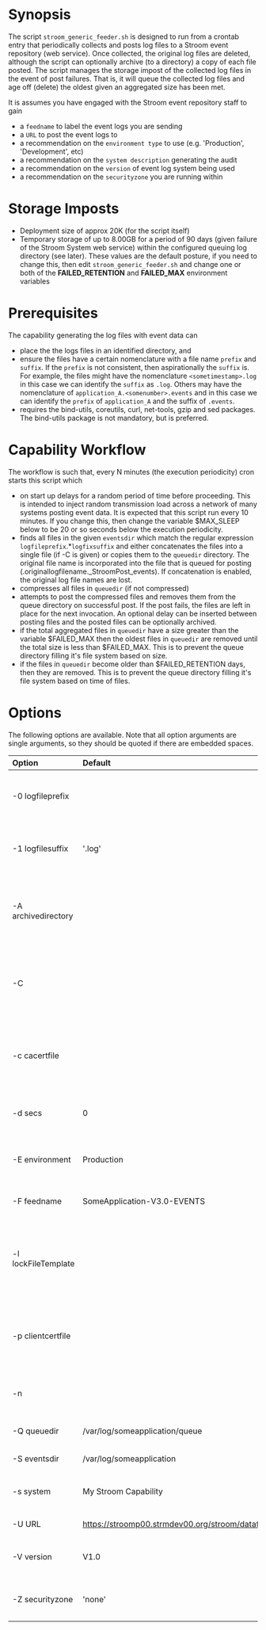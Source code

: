 # Synopsis
The script `stroom_generic_feeder.sh` is designed to run from a crontab entry that periodically collects and posts log files to a Stroom event repository (web service). Once collected,
the original log files are deleted, although the script can optionally archive (to a directory) a copy of each file posted.
The script manages the storage impost of the collected log files in the event of post failures. That is, it will queue the collected log files and age off (delete) the oldest given an aggregated size has been met.

It is assumes you have engaged with the Stroom event repository staff to gain
  - a `feedname` to label the event logs you are sending
  - a `URL` to post the event logs to
  - a recommendation on the `environment type` to use (e.g. 'Production', 'Development', etc)
  - a recommendation on the `system description` generating the audit
  - a recommendation on the `version` of event log system being used
  - a recommendation on the `securityzone` you are running within


# Storage Imposts
  - Deployment size of approx 20K (for the script itself)
  - Temporary storage of up to 8.00GB for a period of 90 days (given failure of the Stroom System web service) within the configured queuing log directory (see later). These values are the default posture, if you need to change this, then edit `stroom_generic_feeder.sh` and change one or both of the **FAILED_RETENTION** and **FAILED_MAX**  environment variables

# Prerequisites
The capability generating the log files with event data can
  - place the the logs files in an identified directory, and
  - ensure the files have a certain nomenclature with a file name `prefix` and `suffix`. If the `prefix` is not consistent, then aspirationally the `suffix` is. For example, the files might have the nomenclature `<sometimestamp>.log` in this case we can identify the `suffix` as `.log`. Others may have the nomenclature of `application_A.<somenumber>.events` and in this case we can identify the `prefix` of `application_A` and the suffix of `.events`.
  - requires the bind-utils, coreutils, curl, net-tools, gzip and sed packages. The bind-utils package is not mandatory, but is preferred.

# Capability Workflow
The workflow is such that, every N minutes (the execution periodicity) cron starts this script which
  - on start up delays for a random period of time before proceeding. This is intended to inject random transmission load across a network of many systems posting event data. It is expected that this script run every 10 minutes. If you change this, then change the variable $MAX_SLEEP below to be 20 or so seconds below the execution periodicity.
  - finds all files in the given `eventsdir` which match the regular expression `logfileprefix`.*`logfixsuffix` and either concatenates the files into a single file (if -C is given) or copies them to the `queuedir` directory. The original file name is incorporated into the file that is queued for posting (<epochtime>.originallogfilename._StroomPost_events). If concatenation is enabled, the original log file names are lost.
  - compresses all files in `queuedir` (if not compressed)
  - attempts to post the compressed files and removes them from the queue directory on successful post. If the post fails, the files are left in place for the next invocation. An optional delay can be inserted between posting files and the posted files can be optionally archived.
  - if the total aggregated files in `queuedir` have a size greater than the variable $FAILED_MAX then the oldest files in `queuedir` are removed until the total size is less than $FAILED_MAX. This is to prevent the queue directory filling it's file system based on size.
  - if the files in `queuedir` become older than $FAILED_RETENTION days, then they are removed. This is to prevent the queue directory filling it's file system based on time of files.

# Options
The following options are available. Note that all option arguments are single arguments, so they should be quoted if there are embedded spaces.

| Option | Default | Description |
| :----- | :------ | :---------- |
| -0 logfileprefix | <null> | specify the log filename prefix to collect and post - used in the regular expression `logfileprefix`.*`logfixsuffix` |
| -1 logfilesuffix | '.log' | specify the log filename suffix to collect and post - used in the regular expression `logfileprefix`.*`logfixsuffix` |
| -A archivedirectory | <null> | normally successfully posted log files are deleted, this option moves the posted files to the given archive directory for use by other systems. The directory must exist. |
| -C | <null> | normally the script posts individual files, this option concatenates all files in `eventsdir` before posting ... ie one aggregated post occurs. The directory must exist. |
| -c cacertfile | <null> | normally the script posts without two way trust (curl -k option). This option specifies the CA certificate file to be used by curl (--cacert). Must be paired with -p option
| -d secs | 0 | specify the number of seconds to sleep between posting multiple files. The directory must exist. |
| -E environment | Production | specify a capability environment type - usually chosen from `Production`, `QualityAssurance` or `Development` |
| -F feedname | SomeApplication-V3.0-EVENTS | specify the Stroom `feedname` provided by the Stroom event repository staff |
| -l lockFileTemplate | <null> | the script has a fixed log file name to prevent multiple invocations. This option allows the user to uniquely identify the lock file, so that the one script may be invoked multiple times simultaneously |
| -p clientcertfile | <null> | normally the script posts without two way trust (curl -k option). This option specifies the client certificate to be used by curl (--cert). Must be paired with -c option
| -n | <null> | normally a random delay is inserted before running script, this prevents the delay from occurring |
| -Q queuedir | /var/log/someapplication/queue | specify the directory where log files are queued until successfully posted |
| -S eventsdir | /var/log/someapplication | specify the directory where the source log files are |
| -s system | My Stroom Capability | specify the log capability name that provides a high level name for the system logging |
| -U URL | https://stroomp00.strmdev00.org/stroom/datafeed | specify the `URL` event log files are to be posted to |
| -V version | V1.0 | specify a version string for the log source. This is typically the application version, if known |
| -Z securityzone | 'none' | specify an optional system security zone, for example 'EastCoast', 'WestCoast', 'Corporate', 'Operational' |
